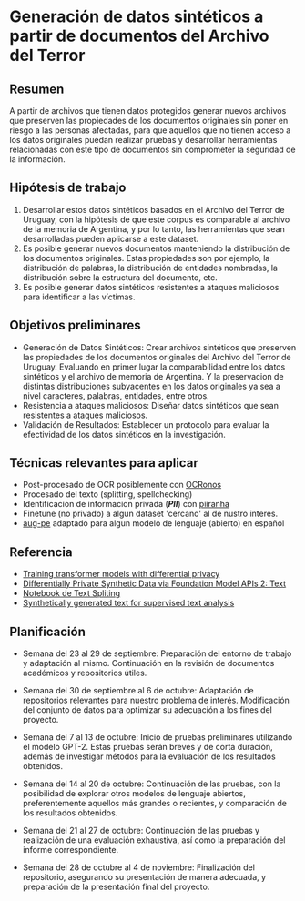 # Generación de datos sintéticos a partir de documentos del Archivo del Terror

## Resumen
A partir de archivos que tienen datos protegidos generar nuevos archivos que preserven las propiedades de los documentos originales sin poner en riesgo a las personas afectadas, para que aquellos que no tienen acceso a los datos originales puedan realizar pruebas y desarrollar herramientas relacionadas con este tipo de documentos sin comprometer la seguridad de la información.

## Hipótesis de trabajo
1. Desarrollar estos datos sintéticos basados en el Archivo del Terror de Uruguay, con la hipótesis de que este corpus es comparable al archivo de la memoria de Argentina, y por lo tanto, las herramientas que sean desarrolladas pueden aplicarse a este dataset.
2. Es posible generar nuevos documentos manteniendo la distribución de los documentos originales. Estas propiedades son por ejemplo, la distribución de palabras, la distribución de entidades nombradas, la distribución sobre la estructura del documento, etc.
3. Es posible generar datos sintéticos resistentes a ataques maliciosos para identificar a las víctimas.

## Objetivos preliminares
- Generación de Datos Sintéticos: Crear archivos sintéticos que preserven las propiedades de los documentos originales del Archivo del Terror de Uruguay. Evaluando en primer lugar la comparabilidad entre los datos sintéticos y el archivo de memoria de Argentina. Y la preservacion de distintas distribuciones subyacentes en los datos originales ya sea a nivel caracteres, palabras, entidades, entre otros.
- Resistencia a ataques maliciosos: Diseñar datos sintéticos que sean resistentes a ataques maliciosos.
- Validación de Resultados: Establecer un protocolo para evaluar la efectividad de los datos sintéticos en la investigación.

## Técnicas relevantes para aplicar
- Post-procesado de OCR posiblemente con [OCRonos](https://huggingface.co/PleIAs/OCRonos)
- Procesado del texto (splitting, spellchecking)
- Identificacion de informacion privada (***PII***) con [piiranha](https://huggingface.co/iiiorg/piiranha-v1-detect-personal-information?text=27+de+Abril+al+2000)
- Finetune (no privado) a algun dataset 'cercano' al de nustro interes. 
- [aug-pe](https://github.com/AI-secure/aug-pe) adaptado para algun modelo de lenguaje (abierto) en español
 

## Referencia
- [Training transformer models with differential privacy](https://github.com/microsoft/dp-transformers/tree/main/research/synthetic-text-generation-with-DP)
- [Differentially Private Synthetic Data via Foundation Model APIs 2: Text](https://alphapav.github.io/augpe-dpapitext/)
- [Notebook de Text Spliting](https://github.com/FullStackRetrieval-com/RetrievalTutorials/blob/main/tutorials/LevelsOfTextSplitting/5_Levels_Of_Text_Splitting.ipynb)
- [Synthetically generated text for supervised text analysis](https://drive.google.com/open?id=105fOMEQiZ9p0oq6BsIP1eHgIkv3aSV5h&usp=drive_fs)


## Planificación

- Semana del 23 al 29 de septiembre: Preparación del entorno de trabajo y adaptación al mismo. Continuación en la revisión de documentos académicos y repositorios útiles.

- Semana del 30 de septiembre al 6 de octubre: Adaptación de repositorios relevantes para nuestro problema de interés. Modificación del conjunto de datos para optimizar su adecuación a los fines del proyecto.

- Semana del 7 al 13 de octubre: Inicio de pruebas preliminares utilizando el modelo GPT-2. Estas pruebas serán breves y de corta duración, además de investigar métodos para la evaluación de los resultados obtenidos.

- Semana del 14 al 20 de octubre: Continuación de las pruebas, con la posibilidad de explorar otros modelos de lenguaje abiertos, preferentemente aquellos más grandes o recientes, y comparación de los resultados obtenidos.

- Semana del 21 al 27 de octubre: Continuación de las pruebas y realización de una evaluación exhaustiva, así como la preparación del informe correspondiente.

- Semana del 28 de octubre al 4 de noviembre: Finalización del repositorio, asegurando su presentación de manera adecuada, y preparación de la presentación final del proyecto.
